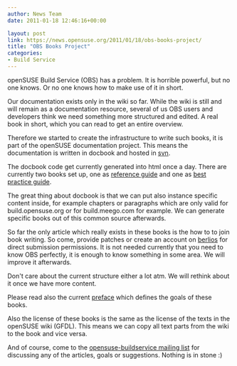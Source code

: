 ```yaml
---
author: News Team
date: 2011-01-18 12:46:16+00:00

layout: post
link: https://news.opensuse.org/2011/01/18/obs-books-project/
title: "OBS Books Project"
categories:
- Build Service
---
```

openSUSE Build Service (OBS) has a problem. It is horrible powerful, but no one knows. Or no one knows how to make use of it in short.

Our documentation exists only in the wiki so far. While the wiki is still and will remain as a documentation resource, several of us OBS users and developers think we need something more structured and edited. A real book in short, which you can read to get an entire overview.

Therefore we started to create the infrastructure to write such books, it is part of the openSUSE documentation project. This means the documentation is written in docbook and hosted in [svn](https://svn.berlios.de/svnroot/repos/opensuse-doc/trunk/documents/obs/en). 

<!-- more -->

The docbook code get currently generated into html once a day. There are currently two books set up, one as [reference guide](http://doc.opensuse.org/products/draft/OBS/obs-reference-guide/) and one as [best practice guide](http://doc.opensuse.org/products/draft/OBS/obs-best-practices/).

The great thing about docbook is that we can put also instance specific content inside, for example chapters or paragraphs which are only valid for build.opensuse.org or for build.meego.com for example. We can generate specific books out of this common source afterwards.

So far the only article which really exists in these books is the how to to join book writing. So come, provide patches or create an account on [berlios](http://developer.berlios.de/account/register.php) for direct submission permissions. It is not needed currently that you need to know OBS perfectly, it is enough to know something in some area. We will improve it afterwards.

Don't care about the current structure either a lot atm. We will rethink about it once we have more content.

Please read also the current [preface](http://doc.opensuse.org/products/draft/OBS/obs-best-practices/pr01.html) which defines the goals of these books. 

Also the license of these books is the same as the license of the texts in the openSUSE wiki (GFDL). This means we can copy all text parts from the wiki to the book and vice versa.

And of course, come to the [opensuse-buildservice mailing list](http://lists.opensuse.org/opensuse-buildservice/) for discussing any of the articles, goals or suggestions. Nothing is in stone :)
		

